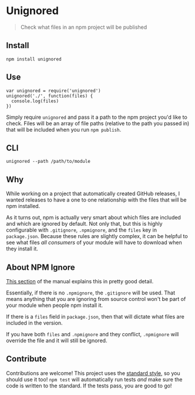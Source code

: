 # Unignored

> Check what files in an npm project will be published

## Install

```
npm install unignored
```

## Use

```
var unignored = require('unignored')
unignored('./', function(files) {
  console.log(files)
})
```

Simply require `unignored` and pass it a path to the npm project you'd like to check. Files will be an array of file paths (relative to the path you passed in) that will be included when you run `npm publish`.

## CLI

```
unignored --path /path/to/module
```

## Why

While working on a project that automatically created GitHub releases, I wanted releases to have a one to one relationship with the files that will be npm installed.

As it turns out, npm is actually very smart about which files are included and which are ignored by default. Not only that, but this is highly configurable with `.gitignore`, `.npmignore`, and the `files` key in `package.json`. Because these rules are slightly complex, it can be helpful to see what files *all consumers* of your module will have to download when they install it.

## About NPM Ignore

[This section](https://github.com/npm/npm/blob/448efd0eaa6f97af0889bf47efc543a1ea2f8d7e/doc/misc/npm-developers.md#keeping-files-out-of-your-package) of the manual explains this in pretty good detail.

Essentially, if there is no `.npmignore`,  the `.gitignore` will be used. That means anything that you are ignoring from source control won't be part of your module when people npm install it.

If there is a `files` field in `package.json`, then that will dictate what files are included in the version.

If you have both `files` and `.npmignore` and they conflict, `.npmignore` will override the file and it will still be ignored.

## Contribute

Contributions are welcome! This project uses the [standard style](https://github.com/feross/standard), so you should use it too! `npm test` will automatically run tests *and* make sure the code is written to the standard. If the tests pass, you are good to go!